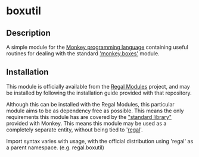 boxutil
=======

## Description
A simple module for the [Monkey programming language](https://github.com/blitz-research/monkey) containing useful routines for dealing with the standard ['monkey.boxes'](https://github.com/blitz-research/monkey/blob/develop/modules/monkey/boxes.monkey) module.

## Installation
This module is officially available from the [Regal Modules](https://github.com/Regal-Internet-Brothers/regal-modules#regal-modules) project, and may be installed by following the installation guide provided with that repository.

Although this can be installed with the Regal Modules, this particular module aims to be as dependency free as possible. This means the only requirements this module has are covered by the ["standard library"](https://github.com/blitz-research/monkey/tree/develop/modules) provided with Monkey. This means this module may be used as a completely separate entity, without being tied to '[regal](https://github.com/Regal-Internet-Brothers/regal-modules)'.

Import syntax varies with usage, with the official distribution using 'regal' as a parent namespace. (e.g. regal.boxutil)
